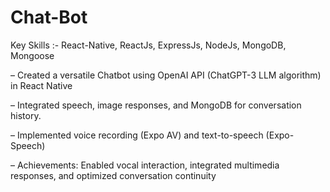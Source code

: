 # Chat-Bot

Key Skills :- React-Native, ReactJs, ExpressJs, NodeJs, MongoDB, Mongoose

– Created a versatile Chatbot using OpenAI API (ChatGPT-3 LLM algorithm) in React Native

– Integrated speech, image responses, and MongoDB for conversation history.

– Implemented voice recording (Expo AV) and text-to-speech (Expo-Speech)

– Achievements: Enabled vocal interaction, integrated multimedia responses, and optimized conversation continuity
